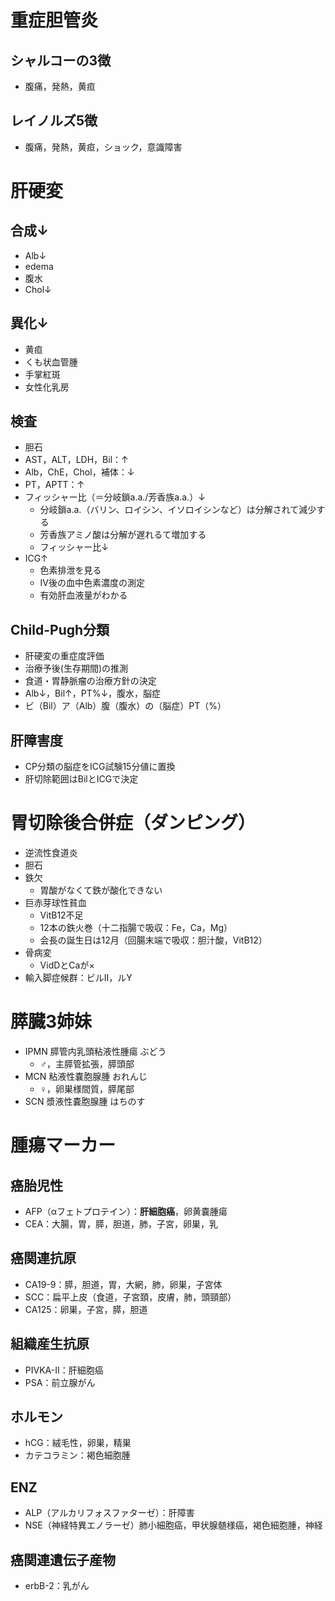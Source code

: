# 重症胆管炎
## シャルコーの3徴
- 腹痛，発熱，黄疸

## レイノルズ5徴
- 腹痛，発熱，黄疸，ショック，意識障害



# 肝硬変
## 合成↓
- Alb↓
- edema
- 腹水
- Chol↓

## 異化↓
- 黄疸
- くも状血管腫
- 手掌紅斑
- 女性化乳房

## 検査
- 胆石
- AST，ALT，LDH，Bil：↑
- Alb，ChE，Chol，補体：↓
- PT，APTT：↑
- フィッシャー比（＝分岐鎖a.a./芳香族a.a.）↓
    - 分岐鎖a.a.（バリン、ロイシン、イソロイシンなど）は分解されて減少する
    - 芳香族アミノ酸は分解が遅れるて増加する
    - フィッシャー比↓
- ICG↑
    - 色素排泄を見る
    - IV後の血中色素濃度の測定
    - 有効肝血液量がわかる

## Child-Pugh分類 
- 肝硬変の重症度評価
- 治療予後(生存期間)の推測
- 食道・胃静脈瘤の治療方針の決定
- Alb↓，Bil↑，PT%↓，腹水，脳症
- ビ（Bil）ア（Alb）腹（腹水）の（脳症）PT（%）

## 肝障害度
- CP分類の脳症をICG試験15分値に置換
- 肝切除範囲はBilとICGで決定

# 胃切除後合併症（ダンピング）
- 逆流性食道炎
- 胆石
- 鉄欠
    - 胃酸がなくて鉄が酸化できない
- 巨赤芽球性貧血
    - VitB12不足
    - 12本の鉄火巻（十二指腸で吸収：Fe，Ca，Mg）
    - 会長の誕生日は12月（回腸末端で吸収：胆汁酸，VitB12）
- 骨病変
    - VidDとCaが×
- 輸入脚症候群：ビルII，ルY

# 膵臓3姉妹
- IPMN 膵管内乳頭粘液性腫瘍 ぶどう
    - ♂，主膵管拡張，膵頭部
- MCN 粘液性嚢胞腺腫 おれんじ
    - ♀，卵巣様間質，膵尾部
- SCN 漿液性嚢胞腺腫 はちのす

# 腫瘍マーカー
## 癌胎児性
- AFP（αフェトプロテイン）：**肝細胞癌**，卵黄嚢腫瘍
- CEA：大腸，胃，膵，胆道，肺，子宮，卵巣，乳

## 癌関連抗原
- CA19-9：膵，胆道，胃，大網，肺，卵巣，子宮体
- SCC：扁平上皮（食道，子宮頚，皮膚，肺，頭頸部）
- CA125：卵巣，子宮，膵，胆道

## 組織産生抗原
- PIVKA-II：肝細胞癌
- PSA：前立腺がん

## ホルモン
- hCG：絨毛性，卵巣，精巣
- カテコラミン：褐色細胞腫

## ENZ
- ALP（アルカリフォスファターゼ）：肝障害
- NSE（神経特異エノラーゼ）肺小細胞癌，甲状腺髄様癌，褐色細胞腫，神経

## 癌関連遺伝子産物
- erbB-2：乳がん


    
